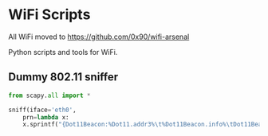 # WiFi Scripts

All WiFi moved to https://github.com/0x90/wifi-arsenal

Python scripts and tools for WiFi.

## Dummy 802.11 sniffer

```python
from scapy.all import *

sniff(iface='eth0', 
    prn=lambda x: 
    x.sprintf("{Dot11Beacon:%Dot11.addr3%\t%Dot11Beacon.info%\tDot11Beacon.cap%}"))
```

